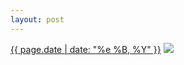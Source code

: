 ```yaml
---
layout: post
---
```


<p>
  <time><a href="/453">{{ page.date | date: "%e %B, %Y" }}</a></time>
  <a href="/453"><img src="{{ site.assets_url }}/453-640.jpg" srcset="{{ site.assets_url }}/453-1280.jpg 1280w, {{ site.assets_url }}/453-960.jpg 960w, {{ site.assets_url }}/453-640.jpg 640w, {{ site.assets_url }}/453-320.jpg 320w" sizes="(min-width: 700px) 50vw, calc(100vw - 2rem)" /></a>
</p>
